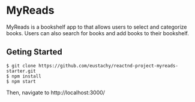 # MyReads
MyReads is a bookshelf app to that allows users to select and categorize books. Users can also search for books and 
add books to their bookshelf.

## Geting Started
```shell
$ git clone https://github.com/eustachy/reactnd-project-myreads-starter.git
$ npm install
$ npm start
```

Then, navigate to http://localhost:3000/